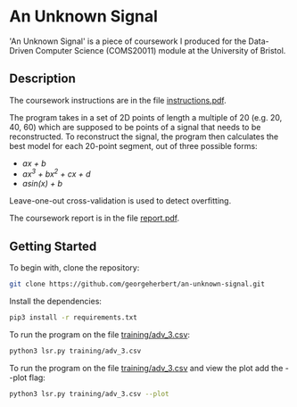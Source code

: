 # An Unknown Signal

'An Unknown Signal' is a piece of coursework I produced for the Data-Driven Computer Science (COMS20011) module at the University of Bristol.

## Description

The coursework instructions are in the file [instructions.pdf](instructions.pdf).

The program takes in a set of 2D points of length a multiple of 20 (e.g. 20, 40, 60) which are supposed to be points of a signal that needs to be reconstructed. To reconstruct the signal, the program then calculates the best model for each 20-point segment, out of three possible forms:
- <i>ax + b</i>
- <i>ax<sup>3</sup> + bx<sup>2</sup> + cx + d</i>
- <i>asin(x) + b</i>

Leave-one-out cross-validation is used to detect overfitting.

The coursework report is in the file [report.pdf](report/report.pdf).

## Getting Started

To begin with, clone the repository:

```bash
git clone https://github.com/georgeherbert/an-unknown-signal.git
```

Install the dependencies:
```bash
pip3 install -r requirements.txt
```

To run the program on the file [training/adv_3.csv](training/adv_3.csv):
```bash
python3 lsr.py training/adv_3.csv
```

To run the program on the file [training/adv_3.csv](training/adv_3.csv) and view the plot add the --plot flag:
```bash
python3 lsr.py training/adv_3.csv --plot
```